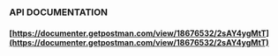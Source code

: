 ### API DOCUMENTATION

#### [https://documenter.getpostman.com/view/18676532/2sAY4ygMtT](https://documenter.getpostman.com/view/18676532/2sAY4ygMtT)
